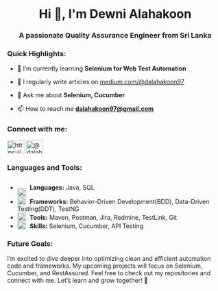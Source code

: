<h1 align="center">Hi 👋, I'm Dewni Alahakoon</h1>
<h3 align="center">A passionate Quality Assurance Engineer from Sri Lanka</h3>

<h3 align="left">Quick Highlights:</h3>


- 🌱 I’m currently learning **Selenium for Web Test Automation**

- 📝 I regularly write articles on [medium.com/@dalahakoon97](medium.com/@dalahakoon97)

- 💬 Ask me about **Selenium, Cucumber**

- 📫 How to reach me **dalahakoon97@gmail.com**

<h3 align="left">Connect with me:</h3>
<p align="left">
<a href="https://linkedin.com/in/https://www.linkedin.com/in/dewni-alahakoon-8a395b215/" target="blank"><img align="center" src="https://raw.githubusercontent.com/rahuldkjain/github-profile-readme-generator/master/src/images/icons/Social/linked-in-alt.svg" alt="https://www.linkedin.com/in/dewni-alahakoon-8a395b215/" height="30" width="40" /></a>
<a href="https://medium.com/@dalahakoon97" target="blank"><img align="center" src="https://raw.githubusercontent.com/rahuldkjain/github-profile-readme-generator/master/src/images/icons/Social/medium.svg" alt="@dalahakoon97" height="30" width="40" /></a>
</p>

<h3 align="left">Languages and Tools:</h3>
<ul>
  <li style="line-height: 3.0">
    <img src="https://img.icons8.com/?size=50&id=l0UsZRTvcGel&format=png&color=000000" alt="Tech Stack" width="20" style="vertical-align: bottom; margin-right: 5px;"/>
    <strong>Languages:</strong> Java, SQL
  </li>
  <li>
    <img src="https://img.icons8.com/?size=50&id=BCLFIDDYKOnA&format=png&color=000000" alt="Tech Stack" width="20" style="vertical-align: bottom; margin-right: 5px;"/>
    <strong>Frameworks:</strong> Behavior-Driven Development(BDD), Data-Driven Testing(DDT), TestNG
  </li>
  <li>
    <img src="https://img.icons8.com/?size=50&id=Vh44ppGKSLoR&format=png&color=000000" alt="Tech Stack" width="20" style="vertical-align: bottom; margin-right: 5px;"/>
    <strong>Tools:</strong> Maven, Postman, Jira, Redmine, TestLink, Git
  </li>
  <li>
    <img src="https://img.icons8.com/?size=50&id=13118&format=png&color=000000" alt="Tech Stack" width="20" style="vertical-align: bottom; margin-right: 5px;"/>
    <strong>Skills:</strong> Selenium, Cucumber, API Testing
  </li>
</ul>

<h3 align="left">Future Goals:</h3>
<p align="left">
  I’m excited to dive deeper into optimizing clean and efficient automation code and frameworks. My upcoming projects will focus on Selenium, Cucumber, and RestAssured. Feel free to check out my repositories and connect with me. Let’s learn and grow together! 🚀

</p>
